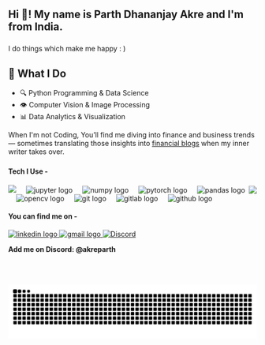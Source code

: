 <h2 align="left">Hi 👋! My name is Parth Dhananjay Akre and I'm from India.</h2>

###

<p align="left">I do things which make me happy : )</p>

## 🧠 What I Do

- 🔍 Python Programming & Data Science  
- 👁️ Computer Vision & Image Processing  
- 📊 Data Analytics & Visualization
  
When I'm not Coding, You’ll find me diving into finance and business trends — sometimes translating those insights into [financial blogs](https://moneywoney.substack.com/) when my inner writer takes over.
###

<h4 align="left">Tech I Use -</h4>

<!-- GIF added to the right side with slight downward shift -->
<img align="right" src="https://github.com/akreparth/akreparth/blob/main/1c9eb0dd20e5c25e1f85de5dca42444d.gif" height="200" style="margin-top: 2px;" />

<div align="left">
  <img src="https://cdn.jsdelivr.net/gh/devicons/devicon/icons/python/python-original.svg" height="30" aalt="python logo" />
  <img width="12" />
  <img src="https://cdn.jsdelivr.net/gh/devicons/devicon/icons/jupyter/jupyter-original.svg" height="30" alt="jupyter logo" />
  <img width="12" />
  <img src="https://cdn.jsdelivr.net/gh/devicons/devicon/icons/numpy/numpy-original.svg" height="30" alt="numpy logo" />
  <img width="12" />
  <img src="https://cdn.jsdelivr.net/gh/devicons/devicon/icons/pytorch/pytorch-original.svg" height="30" alt="pytorch logo" />
  <img width="12" />
  <img src="https://cdn.jsdelivr.net/gh/devicons/devicon/icons/pandas/pandas-original.svg" height="30" alt="pandas logo" />
  <img width="12" />
  <img src="https://cdn.jsdelivr.net/gh/devicons/devicon/icons/opencv/opencv-original.svg" height="30" alt="opencv logo" />
  <img width="12" />
  <img src="https://cdn.jsdelivr.net/gh/devicons/devicon/icons/git/git-original.svg" height="30" alt="git logo" />
  <img width="12" />
  <img src="https://cdn.jsdelivr.net/gh/devicons/devicon/icons/gitlab/gitlab-original.svg" height="30" alt="gitlab logo" />
  <img width="12" />
  <img src="https://skillicons.dev/icons?i=github" height="30" alt="github logo" />
</div>

<h4 align="left">You can find me on -</h4>

<div align="left">
  <a href="https://www.linkedin.com/in/akreparth/" target="_blank">
    <img src="https://img.shields.io/static/v1?message=LinkedIn&logo=linkedin&label=&color=0077B5&logoColor=white&labelColor=&style=for-the-badge" height="35" alt="linkedin logo" />
  </a>
  <a href="mailto:akreparthpvt@proton.me?subject=H&body=Hi%20Parth%2C%0D%0AI%20am%20___" target="_blank">
    <img src="https://img.shields.io/static/v1?message=Protonmail&logo=gmail&label=&color=463b7b&logoColor=918ba7&labelColor=&style=for-the-badge" height="35" alt="gmail logo"  />
  </a>
  <a href="https://discord.com/users/akreparth">
    <img src="https://img.shields.io/static/v1?message=Discord&logo=discord&label=&color=7289DA&logoColor=white&labelColor=&style=for-the-badge" height='35' alt="Discord">
  </a>
  <p><strong>Add me on Discord: @akreparth</strong></p>
</div>

###

<br clear="both">

<img src="https://github.com/akreparth/akreparth/blob/output/github-contribution-grid-snake.svg" alt="Snake animation" />

###

<!-- <div align="center">
  <img src="https://profile-counter.glitch.me/akreparth/count.svg?"  />
</div> -->

###
